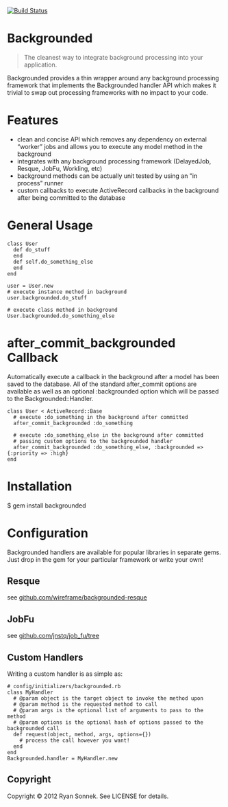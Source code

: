 [![Build Status](https://travis-ci.org/wireframe/backgrounded.png?branch=master)](https://travis-ci.org/wireframe/backgrounded)
# Backgrounded

> The cleanest way to integrate background processing into your application.

Backgrounded provides a thin wrapper around any background processing
framework that implements the Backgrounded handler API which makes it
trivial to swap out processing frameworks with no impact to your code.

# Features

* clean and concise API which removes any dependency on external “worker”
jobs and allows you to execute any model method in the background
* integrates with any background processing framework (DelayedJob, Resque,
JobFu, Workling, etc)
* background methods can be actually unit tested by using an "in
process" runner
* custom callbacks to execute ActiveRecord callbacks in the background after
being committed to the database

# General Usage


    class User
      def do_stuff
      end
      def self.do_something_else
      end
    end

    user = User.new
    # execute instance method in background
    user.backgrounded.do_stuff

    # execute class method in background
    User.backgrounded.do_something_else

# after_commit_backgrounded Callback

Automatically execute a callback in the background after a model has been
saved to the database.  All of the standard after_commit options are
available as well as an optional :backgrounded option which will be passed
to the Backgrounded::Handler.

    class User < ActiveRecord::Base
      # execute :do_something in the background after committed
      after_commit_backgrounded :do_something

      # execute :do_something_else in the background after committed
      # passing custom options to the backgrounded handler
      after_commit_backgrounded :do_something_else, :backgrounded => {:priority => :high}
    end

# Installation

   $ gem install backgrounded

# Configuration

Backgrounded handlers are available for popular libraries in separate gems.
Just drop in the gem for your particular framework or write your own!

## Resque

see [github.com/wireframe/backgrounded-resque](http://github.com/wireframe/backgrounded-resque)

## JobFu

see [github.com/jnstq/job_fu/tree](http://github.com/jnstq/job_fu/tree)

## Custom Handlers

Writing a custom handler is as simple as:

    # config/initializers/backgrounded.rb
    class MyHandler
      # @param object is the target object to invoke the method upon
      # @param method is the requested method to call
      # @param args is the optional list of arguments to pass to the method
      # @param options is the optional hash of options passed to the backgrounded call
      def request(object, method, args, options={})
        # process the call however you want!
      end
    end
    Backgrounded.handler = MyHandler.new

## Copyright

Copyright © 2012 Ryan Sonnek. See LICENSE for details.

